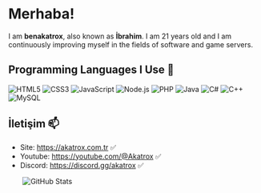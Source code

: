 # Merhaba!
I am **benakatrox**, also known as **İbrahim**. I am 21 years old and I am continuously improving myself in the fields of software and game servers.
## Programming Languages ​​I Use 🚀
![HTML5](https://img.icons8.com/color/48/000000/html-5.png) 
![CSS3](https://img.icons8.com/color/48/000000/css3.png)
![JavaScript](https://img.icons8.com/color/48/000000/javascript.png) 
![Node.js](https://img.icons8.com/color/48/000000/nodejs.png) 
![PHP](https://img.icons8.com/color/48/000000/php.png)
![Java](https://img.icons8.com/color/48/000000/java-coffee-cup-logo.png)
![C#](https://img.icons8.com/color/48/000000/c-sharp-logo.png)
![C++](https://img.icons8.com/color/48/000000/c-plus-plus-logo.png)
![MySQL](https://img.icons8.com/color/48/000000/mysql-logo.png)
⠀
## İletişim 📫
- Site: https://akatrox.com.tr ✅
- Youtube: https://youtube.com/@Akatrox ✅
- Discord: https://discord.gg/akatrox ✅

⠀
⠀
![GitHub Stats](https://github-readme-stats.vercel.app/api?username=benakatrox)
